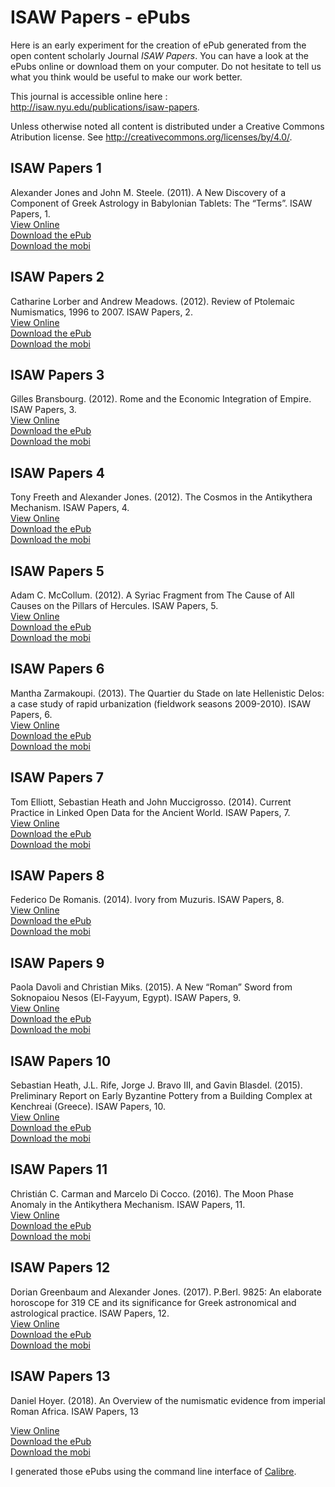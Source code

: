 # ISAW Papers - ePubs

Here is an early experiment for the creation of ePub generated from the open content scholarly Journal *ISAW Papers*. You can have a look at the ePubs online or download them on your computer. Do not hesitate to tell us what you think would be useful to make our work better.

This journal is accessible online here : <a href="http://isaw.nyu.edu/publications/isaw-papers">http://isaw.nyu.edu/publications/isaw-papers</a>.

Unless otherwise noted all content is distributed under a Creative Commons Atribution license. See <a href="http://creativecommons.org/licenses/by/4.0/">http://creativecommons.org/licenses/by/4.0/</a>.

## ISAW Papers 1 

Alexander Jones and John M. Steele. (2011). A New Discovery of a Component of Greek Astrology in Babylonian Tablets: The “Terms”. ISAW Papers, 1.  
<a href="https://isawnyu.github.io/isaw-papers-ereaders/1/browser-epub-1.html">View Online</a>  
<a href="https://isawnyu.github.io/isaw-papers-ereaders/1/isaw-papers-1.epub">Download the ePub</a>  
<a href="https://isawnyu.github.io/isaw-papers-ereaders/1/isaw-papers-1.mobi">Download the mobi</a>


## ISAW Papers 2

Catharine Lorber and Andrew Meadows. (2012). Review of Ptolemaic Numismatics, 1996 to 2007. ISAW Papers, 2.  
<a href="https://isawnyu.github.io/isaw-papers-ereaders/2/browser-epub-2.html">View Online</a>  
<a href="https://isawnyu.github.io/isaw-papers-ereaders/2/isaw-papers-2.epub">Download the ePub</a>  
<a href="https://isawnyu.github.io/isaw-papers-ereaders/2/isaw-papers-2.mobi">Download the mobi</a>

## ISAW Papers 3

Gilles Bransbourg. (2012). Rome and the Economic Integration of Empire. ISAW Papers, 3.   
<a href="https://isawnyu.github.io/isaw-papers-ereaders/3/browser-epub-3.html">View Online</a>  
<a href="https://isawnyu.github.io/isaw-papers-ereaders/3/isaw-papers-3.epub">Download the ePub</a>  
<a href="https://isawnyu.github.io/isaw-papers-ereaders/3/isaw-papers-3.mobi">Download the mobi</a>


## ISAW Papers 4

Tony Freeth and Alexander Jones. (2012). The Cosmos in the Antikythera Mechanism. ISAW Papers, 4.  
<a href="https://isawnyu.github.io/isaw-papers-ereaders/4/browser-epub-4.html">View Online</a>  
<a href="https://isawnyu.github.io/isaw-papers-ereaders/4/isaw-papers-4.epub">Download the ePub</a>  
<a href="https://isawnyu.github.io/isaw-papers-ereaders/4/isaw-papers-4.mobi">Download the mobi</a>

## ISAW Papers 5

Adam C. McCollum. (2012). A Syriac Fragment from The Cause of All Causes on the Pillars of Hercules. ISAW Papers, 5.   
<a href="https://isawnyu.github.io/isaw-papers-ereaders/5/browser-epub-5.html">View Online</a>  
<a href="https://isawnyu.github.io/isaw-papers-ereaders/5/isaw-papers-5.epub">Download the ePub</a>  
<a href="https://isawnyu.github.io/isaw-papers-ereaders/5/isaw-papers-5.mobi">Download the mobi</a>


## ISAW Papers 6

Mantha Zarmakoupi. (2013). The Quartier du Stade on late Hellenistic Delos: a case study of rapid urbanization (fieldwork seasons 2009-2010). ISAW Papers, 6.  
<a href="https://isawnyu.github.io/isaw-papers-ereaders/6/browser-epub-6.html">View Online</a>  
<a href="https://isawnyu.github.io/isaw-papers-ereaders/6/isaw-papers-6.epub">Download the ePub</a>  
<a href="https://isawnyu.github.io/isaw-papers-ereaders/6/isaw-papers-6.mobi">Download the mobi</a>


## ISAW Papers 7

Tom Elliott, Sebastian Heath and John Muccigrosso. (2014). Current Practice in Linked Open Data for the Ancient World. ISAW Papers, 7.   
<a href="https://isawnyu.github.io/isaw-papers-ereaders/7/browser-epub-7.html">View Online</a>  
<a href="https://isawnyu.github.io/isaw-papers-ereaders/7/isaw-papers-7.epub">Download the ePub</a>  
<a href="https://isawnyu.github.io/isaw-papers-ereaders/7/isaw-papers-7.mobi">Download the mobi</a>

## ISAW Papers 8

Federico De Romanis. (2014). Ivory from Muzuris. ISAW Papers, 8.  
<a href="https://isawnyu.github.io/isaw-papers-ereaders/8/browser-epub-8.html">View Online</a>  
<a href="https://isawnyu.github.io/isaw-papers-ereaders/8/isaw-papers-8.epub">Download the ePub</a>  
<a href="https://isawnyu.github.io/isaw-papers-ereaders/8/isaw-papers-8.mobi">Download the mobi</a>

## ISAW Papers 9

Paola Davoli and Christian Miks. (2015). A New “Roman” Sword from Soknopaiou Nesos (El-Fayyum, Egypt). ISAW Papers, 9.   
<a href="https://isawnyu.github.io/isaw-papers-ereaders/9/browser-epub-9.html">View Online</a>  
<a href="https://isawnyu.github.io/isaw-papers-ereaders/9/isaw-papers-9.epub">Download the ePub</a>  
<a href="https://isawnyu.github.io/isaw-papers-ereaders/9/isaw-papers-9.mobi">Download the mobi</a>

## ISAW Papers 10

Sebastian Heath, J.L. Rife, Jorge J. Bravo III, and Gavin Blasdel. (2015). Preliminary Report on Early Byzantine Pottery from a Building Complex at Kenchreai (Greece). ISAW Papers, 10.  
<a href="https://isawnyu.github.io/isaw-papers-ereaders/10/browser-epub-10.html">View Online</a>  
<a href="https://isawnyu.github.io/isaw-papers-ereaders/10/isaw-papers-10.epub">Download the ePub</a>  
<a href="https://isawnyu.github.io/isaw-papers-ereaders/10/isaw-papers-10.mobi">Download the mobi</a>

## ISAW Papers 11

Christián C. Carman and Marcelo Di Cocco. (2016). The Moon Phase Anomaly in the Antikythera Mechanism. ISAW Papers, 11.  
<a href="https://isawnyu.github.io/isaw-papers-ereaders/11/browser-epub-11.html">View Online</a>  
<a href="https://isawnyu.github.io/isaw-papers-ereaders/11/isaw-papers-11.epub">Download the ePub</a>  
<a href="https://isawnyu.github.io/isaw-papers-ereaders/11/isaw-papers-11.mobi">Download the mobi</a>

## ISAW Papers 12   
Dorian Greenbaum and Alexander Jones. (2017). P.Berl. 9825: An elaborate horoscope for 319 CE and its significance for Greek astronomical and astrological practice. ISAW Papers, 12.  
<a href="https://isawnyu.github.io/isaw-papers-ereaders/12/browser-epub-12.html">View Online</a>  
<a href="https://isawnyu.github.io/isaw-papers-ereaders/12/isaw-papers-12.epub">Download the ePub</a>  
<a href="https://isawnyu.github.io/isaw-papers-ereaders/12/isaw-papers-12.mobi">Download the mobi</a>

## ISAW Papers 13
Daniel Hoyer. (2018). An Overview of the numismatic evidence from imperial Roman Africa. ISAW Papers, 13

<a href="https://isawnyu.github.io/isaw-papers-ereaders/13/browser-epub-13.html">View Online</a>    
<a href="https://isawnyu.github.io/isaw-papers-ereaders/13/isaw-papers-13.epub">Download the ePub</a>  
<a href="https://isawnyu.github.io/isaw-papers-ereaders/13/isaw-papers-13.mobi">Download the mobi</a>   

I generated those ePubs using the command line interface of <a href="https://calibre-ebook.com/">Calibre</a>.

